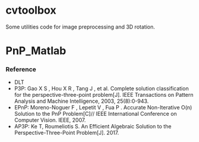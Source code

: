 # cvtoolbox

Some utilities code for image preprocessing and 3D rotation.

# PnP_Matlab
### Reference
- DLT
- P3P: Gao X S , Hou X R , Tang J , et al. Complete solution classification for the perspective-three-point problem[J]. IEEE Transactions on Pattern Analysis and Machine Intelligence, 2003, 25(8):0-943.
- EPnP: Moreno-Noguer F , Lepetit V , Fua P . Accurate Non-Iterative O(n) Solution to the PnP Problem[C]// IEEE International Conference on Computer Vision. IEEE, 2007.
- AP3P: Ke T, Roumeliotis S. An Efficient Algebraic Solution to the Perspective-Three-Point Problem[J]. 2017.
